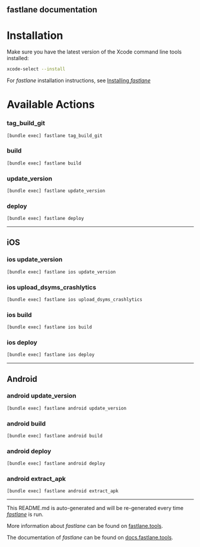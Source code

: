fastlane documentation
----

# Installation

Make sure you have the latest version of the Xcode command line tools installed:

```sh
xcode-select --install
```

For _fastlane_ installation instructions, see [Installing _fastlane_](https://docs.fastlane.tools/#installing-fastlane)

# Available Actions

### tag_build_git

```sh
[bundle exec] fastlane tag_build_git
```



### build

```sh
[bundle exec] fastlane build
```



### update_version

```sh
[bundle exec] fastlane update_version
```



### deploy

```sh
[bundle exec] fastlane deploy
```



----


## iOS

### ios update_version

```sh
[bundle exec] fastlane ios update_version
```



### ios upload_dsyms_crashlytics

```sh
[bundle exec] fastlane ios upload_dsyms_crashlytics
```



### ios build

```sh
[bundle exec] fastlane ios build
```



### ios deploy

```sh
[bundle exec] fastlane ios deploy
```



----


## Android

### android update_version

```sh
[bundle exec] fastlane android update_version
```



### android build

```sh
[bundle exec] fastlane android build
```



### android deploy

```sh
[bundle exec] fastlane android deploy
```



### android extract_apk

```sh
[bundle exec] fastlane android extract_apk
```



----

This README.md is auto-generated and will be re-generated every time [_fastlane_](https://fastlane.tools) is run.

More information about _fastlane_ can be found on [fastlane.tools](https://fastlane.tools).

The documentation of _fastlane_ can be found on [docs.fastlane.tools](https://docs.fastlane.tools).
